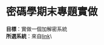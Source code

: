 # 密碼學期末專題實做

**目標**：實做一個加解密系統\
**所選系統**：來自[link](https://cccisa.ccisa.org.tw/article/view/1901/0#:~:text=%E5%82%B3%E7%B5%B1%E7%9A%84%E5%8A%A0%E5%AF%86%E6%B3%95%E9%9C%80%E8%A6%81,%E9%9A%B1%E8%97%8F%E7%9A%84%E6%A9%9F%E5%AF%86%E8%A8%8A%E6%81%AF%E3%80%82)\





